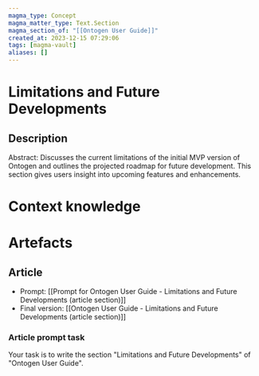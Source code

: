 ```yaml
---
magma_type: Concept
magma_matter_type: Text.Section
magma_section_of: "[[Ontogen User Guide]]"
created_at: 2023-12-15 07:29:06
tags: [magma-vault]
aliases: []
---
```

# Limitations and Future Developments

## Description

Abstract: Discusses the current limitations of the initial MVP version of Ontogen and outlines the projected roadmap for future development. This section gives users insight into upcoming features and enhancements.


# Context knowledge

<!--
This section should include background knowledge needed for the model to create a proper response, i.e. information it does not know either because of the knowledge cut-off date or unpublished knowledge.

Write it down right here in a subsection or use a transclusion. If applicable, specify source information that the model can use to generate a reference in the response.
-->




# Artefacts

## Article

- Prompt: [[Prompt for Ontogen User Guide - Limitations and Future Developments (article section)]]
- Final version: [[Ontogen User Guide - Limitations and Future Developments (article section)]]

### Article prompt task

Your task is to write the section "Limitations and Future Developments" of "Ontogen User Guide".
